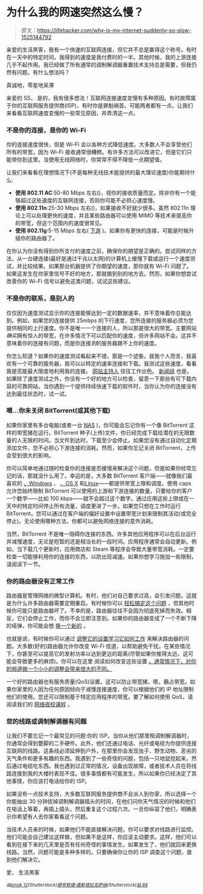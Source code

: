 # 为什么我的网速突然这么慢？

> 原文：<https://lifehacker.com/why-is-my-internet-suddenly-so-slow-1525144792>

亲爱的生活黑客，我有一个快速的互联网连接，但它并不总是赢得这个称号。有时在一天中的特定时间，我得到的速度是我付费时的一半。其他时候，我的上游连接几乎不起作用。我已经做了所有通常的调制解调器重置技术支持总是需要，但我仍然有问题。有什么想法吗？



真诚地，零星地呆滞

亲爱的 SS，
是的，我有很多想法！互联网连接速度变慢有多种原因。有时故障属于你的互联网服务提供商(ISP)，有时你是罪魁祸首。可能两者都有一点。让我们来看看互联网速度变慢的一些常见原因，并弄清这一点。

### 不是你的连接，是你的 Wi-Fi

你的连接速度很快，但是 Wi-Fi 会以各种方式降低速度。大多数人不会享受他们所有的带宽，因为 Wi-Fi 接收通常很糟糕。有许多方法可以改进它，但是它们只能带你到这里。当使用无线网络时，你常常不得不降低一点期望值。

让我们来看看在理想情况下(不是每种无线技术能提供的最大理论速度)你能期待什么:

*   **使用 802.11 AC**:50-80 Mbps 左右()，视你的接收质量而定。除非你有一个能够超过这些速度的互联网连接，否则你可能不必担心速度慢。
*   **使用 802.11n**:25-30 Mbps 左右()，如果接收不好就少很多。虽然 802.11n 理论上可以处理更快的速度，并且某些路由器可以使用 MIMO 等技术来提高你的带宽，但这个范围内的速度很常见。
*   **使用 802.11g**:5-15 Mbps 左右( [下游](http://en.wikipedia.org/wiki/Downstream_(networking)) )。如果你有更快的连接，可能是时候升级你的路由器了。

在你认为你没有得到你所支付的速度之前，确保你的期望是正确的。尝试同样的方法，从一台硬连接(最好是通过千兆以太网)的计算机上缓慢下载或运行一个速度测试，并比较结果。如果那台机器提供了你期望的速度，那你就有 Wi-Fi 问题了。如果这发生在你家里信号不好的地方，那就搬到别的地方去。然而，如果你想尝试改善你的 Wi-Fi 信号以避免这类问题，试试这些建议。

### 不是你的联系，是别人的

仅仅因为速度测试显示你的连接能够达到一定的数据速率，并不意味着你总能达到。例如，如果您的连接提供 25mbps 的下行速度，您所连接的服务器必须为您提供相同的上行速度。你不是唯一一个连接的人，所以那是很大的带宽。主要网站*确实*拥有惊人的带宽，在许多情况下可以匹配你的速度，但许多网站不会。这并不意味着你的连接有问题，而是你连接*到*的服务器跟不上你的速度。

你怎么知道？如果你的速度测试看起来不错，那是一个迹象。就我个人而言，我喜欢有一个可靠的服务器，我可以以特定的速率连接和下载。我测试这些速度，看看我是否能最大限度地利用我的连接。 [网站主持人](https://lifehacker.com/five-best-web-hosting-companies-5911651) 往往工作出色。 [新闻组](http://lifehacker.com/how-to-get-started-with-usenet-in-three-simple-steps-5601586) 也是。如果除了速度测试之外，你没有一个好的地方可以检查，留意一下那些有可下载内容的可靠网站。当你遇到一个提供持续快速下载的软件时，当你认为你的连接没有达到最佳状态时，试一试。

### 嗯...你未关闭 BitTorrent(或其他下载)

如果你家里有多台电脑(或者一台 [NAS](https://lifehacker.com/five-best-nas-enclosures-5968677) )，你可能会忘记你有一个像 BitTorrent 这样的带宽猪在运行。BitTorrent 种子(上传)文件，你已经完成下载给潜在的无限数量的人无限的时间。当文件到达时，下载至少会停止。如果您没有通过自动化定期添加文件，您不必担心下游连接的消耗。然而，如果你忘记关闭 BitTorrent，上传会受到很大的影响。

你可以简单地通过随时检查你的连接是否缓慢来解决这个问题，但是如果你经常忘记的话，那就没什么用了。幸运的是，大多数 BitTorrent 客户端——就像我们最喜欢的 [、Windows](https://lifehacker.com/the-best-bittorrent-client-for-windows-5855268) 、 [、OS X](http://lifehacker.com/the-best-bittorrent-client-for-mac-5854903) 和[Linux](http://lifehacker.com/the-best-bittorrent-client-for-linux-5856441)——都提供带宽上限和调度。使用 caps 允许您始终限制 BitTorrent 可以使用的上游和下游连接的数量。只要给你的客户一个数字——比如 100 kbps——就不会超过这个数字。通过应用这些上限或在一天中的特定时间停止所有流量，调度更进了一步。如果您只想在工作时运行 BitTorrent，您可以通过在客户端的偏好设置中设置带宽计划来限制其活动(或完全停止)。无论使用哪种方法，你都可以避免网络连接的意外消耗。

当然，BitTorrent 不是唯一阻碍你连接的东西。许多其他应用程序可以在后台运行并减慢速度，无论是短暂的还是相当长的一段时间。应用程序通常会自动更新。例如，当下载几个更新时，应用商店和 Steam 等程序会导致大量带宽消耗。一定要检查一切能够利用你的连接的东西，以防出现减速。如果你想学习施加一些限制，请阅读下一节。

### 你的路由器没有正常工作

路由器是管理网络的微型计算机。有时，他们对自己要求过高，会引发问题。这就是为什么许多路由器需要定期重启。有时候你可以 [轻松搞定这个问题](https://lifehacker.com/why-do-i-have-to-keep-resetting-my-router-and-how-can-5910788) ，但其他时候你可能只是路由器坏了。不幸的是，路由器往往不会因为彻底死掉而失效。相反，它们会停止工作，而你不会立即注意到。如果你的路由器变成了一个不断下降的哑弹，你可能会想 [换一个新的](https://lifehacker.com/five-best-home-wi-fi-routers-5920709) 。

也就是说，有时候你可以通过 [调整它的设置](https://lifehacker.com/know-your-network-lesson-3-maximize-your-speed-perfo-5831845)[学习它如何工作](http://lifehacker.com/know-your-network-the-complete-guide-5833254) 来解决路由器的问题。大多数(好的)路由器允许你改变 Wi-Fi 信道，以帮助避免干扰。在某些情况下，你甚至可以提高它的发射功率以达到更远的距离(尽管如果你推得太远，这可能会导致更多的麻烦)。你可以在这里 阅读如何改变这些设置 [。通常情况下，对你的频道做一个小小的调整会带来很大的不同。](https://lifehacker.com/know-your-network-lesson-3-maximize-your-speed-perfo-5831845)

一个好的路由器也有服务质量(QoS)设置，这可以防止带宽猪，嗯，霸占带宽。如果你家里的人因为任何原因倾向于减慢连接速度，你可以根据他们的 IP 地址限制他们的使用。您还可以限制基于特定应用程序的带宽。要了解如何使用 QoS，请阅读我们的 [网络夜校课程](https://lifehacker.com/know-your-network-lesson-3-maximize-your-speed-perfo-5831845) 。

### 您的线路或调制解调器有问题

让我们不要忘记一个最常见的问题:你的 ISP。当你从他们那里租调制解调器时，你通常会得到蹩脚的二手硬件。此外，他们还通过电话、光纤或电缆为你提供连接互联网的线路。这条线必须延伸到户外，在那里你会发现虫子、野生动物、恶劣的天气条件和更多有趣的东西。我遇到了一些奇怪的问题，包括一只地鼠挖起来，然后通过电缆吃东西。我也遇到过正常的情况，设备出现故障，或者技术人员在将线路连接到我的大楼时表现不佳。很多事情都有可能发生，所以如果你已经决定了其他事情，你应该打电话给你的 ISP。

如果没有一点技术支持，大多数互联网服务提供商不会派人到你家，所以选择一个你能抽出 30 分钟拔掉调制解调器插头的时间，在他们问你天气情况的时候和他们在电话上等着，再插上插头，然后重复这个过程六次。一旦你纵容了他们，明确表示你希望有人去你家看看这个问题。

当技术人员来的时候，如果他们不能直接解决问题，你可以要求对线路进行监控。他们可能会自己建议这样做，但如果不是这样，你应该主动要求。这样，他们可以看到在接下来的几天里是否有任何奇怪的事情发生，如果发生了，他们就回来更换线路。当然，问题可能是多种多样的。只要确保你让你的 ISP 调查这个问题，直到他们解决它。

爱，
生活黑客

*<small>由</small>*[*<small>pirsik 12</small>*](http://www.shutterstock.com/pic.mhtml?id=173506748)*<small>(Shutterstock)</small>*[*<small>穆罕默德·德斯塔拉克萨纳</small>*](http://www.shutterstock.com/pic.mhtml?id=166816709&src=id)*<small>(Shutterstock)</small>*[*<small>钴 88</small>*](http://www.shutterstock.com/pic.mhtml?id=70058905)